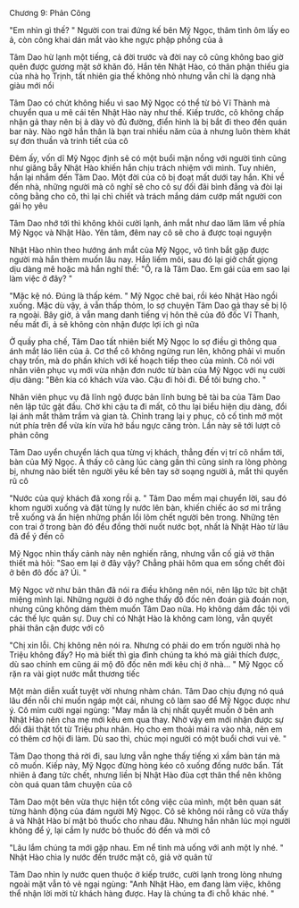




Chương 9: Phản Công

"Em nhìn gì thế? " Người con trai đứng kế bên Mỹ Ngọc, thâm tình ôm lấy eo ả, còn công khai dán mắt vào khe ngực phập phồng của ả

Tâm Dao hừ lạnh một tiếng, cả đời trước và đời nay cô cũng không bao giờ quên được gương mặt sở khăn đó. Hắn tên Nhật Hào, có thân phận thiếu gia của nhà họ Trịnh, tất nhiên gia thế không nhỏ nhưng vẫn chỉ là dạng nhà giàu mới nổi

Tâm Dao có chút không hiểu vì sao Mỹ Ngọc có thể từ bỏ Vĩ Thành mà chuyển qua u mê cái tên Nhật Hào này như thế. Kiếp trước, cô không chấp nhận gả thay nên bị ả dày vò đủ đường, điển hình là bị bắt đi theo đến quán bar này. Nào ngờ hắn thân là bạn trai nhiều năm của ả nhưng luôn thèm khát sự đơn thuần và trinh tiết của cô

Đêm ấy, vốn dĩ Mỹ Ngọc định sẽ có một buổi mặn nồng với người tình cũng như giăng bẫy Nhật Hào khiến hắn chịu trách nhiệm với mình. Tuy nhiên, hắn lại nhắm đến Tâm Dao. Một đời của cô bị đoạt mất dưới tay hắn. Khi về đến nhà, những người mà cô nghĩ sẽ cho cô sự đối đãi bình đẳng và đòi lại công bằng cho cô, thì lại chì chiết và trách mắng dám cướp mất người con gái họ yêu

Tâm Dao nhớ tới thì không khỏi cười lạnh, ánh mắt như dao lăm lăm về phía Mỹ Ngọc và Nhật Hào. Yên tâm, đêm nay cô sẽ cho ả được toại nguyện

Nhật Hào nhìn theo hướng ánh mắt của Mỹ Ngọc, vô tình bắt gặp được người mà hắn thèm muốn lâu nay. Hắn liếm môi, sau đó lại giở chất giọng dịu dàng mê hoặc mà hắn nghĩ thế: "Ồ, ra là Tâm Dao. Em gái của em sao lại làm việc ở đây? "

"Mặc kệ nó. Đúng là thấp kém. " Mỹ Ngọc chê bai, rồi kéo Nhật Hào ngồi xuống. Mặc dù vậy, ả vẫn thấp thỏm, lo sợ chuyện Tâm Dao gả thay sẽ bị lộ ra ngoài. Bây giờ, ả vẫn mang danh tiếng vị hôn thê của đô đốc Vĩ Thanh, nếu mất đi, ả sẽ không còn nhận được lợi ích gì nữa

Ở quầy pha chế, Tâm Dao tất nhiên biết Mỹ Ngọc lo sợ điều gì thông qua ánh mắt láo liên của ả. Cơ thể cô không ngừng run lên, không phải vì muốn chạy trốn, mà do phấn khích với kế hoạch tiếp theo của mình. Cô nói với nhân viên phục vụ mới vừa nhận đơn nước từ bàn của Mỹ Ngọc với nụ cười dịu dàng: "Bên kia có khách vừa vào. Cậu đi hỏi đi. Để tôi bưng cho. "

Nhân viên phục vụ đã lĩnh ngộ được bản lĩnh bưng bê tài ba của Tâm Dao nên lập tức gật đầu. Chờ khi cậu ta đi mất, cô thu lại biểu hiện dịu dàng, đổi lại ánh mắt thâm trầm và gian tà. Chỉnh trang lại y phục, cô cố tình mở một nút phía trên để vừa kín vừa hở bầu ngực căng tròn. Lần này sẽ tới lượt cô phản công

Tâm Dao uyển chuyển lách qua từng vị khách, thẳng đến vị trí cô nhắm tới, bàn của Mỹ Ngọc. Ả thấy cô càng lúc càng gần thì cũng sinh ra lòng phòng bị, nhưng nào biết tên người yêu kế bên tay sờ soạng người ả, mắt thì quyến rũ cô


"Nước của quý khách đã xong rồi ạ. " Tâm Dao mềm mại chuyển lời, sau đó khom người xuống và đặt từng ly nước lên bàn, khiến chiếc áo sơ mi trắng trễ xuống và ẩn hiện những phần lồi lõm chết người bên trong. Những tên con trai ở trong bàn đó đều đồng thời nuốt nước bọt, nhất là Nhật Hào từ lâu đã để ý đến cô

Mỹ Ngọc nhìn thấy cảnh này nên nghiến răng, nhưng vẫn cố giả vờ thân thiết mà hỏi: "Sao em lại ở đây vậy? Chẳng phải hôm qua em sống chết đòi ở bên đô đốc à? Úi. "

Mỹ Ngọc vờ như bản thân đã nói ra điều không nên nói, nên lập tức bịt chặt miệng mình lại. Những người ở đó nghe thấy đô đốc nên đoán già đoán non, nhưng cũng không dám thèm muốn Tâm Dao nữa. Họ không dám đắc tội với các thế lực quân sự. Duy chỉ có Nhật Hào là không cam lòng, vẫn quyết phải thân cận được với cô

"Chị xin lỗi. Chị không nên nói ra. Nhưng có phải do em trốn người nhà họ Triệu không đấy? Họ mà biết thì gia đình chúng ta khó mà giải thích được, dù sao chính em cũng ái mộ đô đốc nên mới kêu chị ở nhà... " Mỹ Ngọc cố rặn ra vài giọt nước mắt thương tiếc

Một màn diễn xuất tuyệt vời nhưng nhàm chán. Tâm Dao chịu đựng nó quá lâu đến nỗi chỉ muốn ngáp một cái, nhưng cô làm sao để Mỹ Ngọc được như ý. Cô mỉm cười ngại ngùng: "May mắn là chị nhất quyết muốn ở bên anh Nhật Hào nên cha mẹ mới kêu em qua thay. Nhờ vậy em mới nhận được sự đối đãi thật tốt từ Triệu phu nhân. Họ cho em thoải mái ra vào nhà, nên em có thêm cơ hội đi làm. Dù sao thì, chúc mọi người có một buổi chơi vui vẻ. "

Tâm Dao thong thả rời đi, sau lưng vẫn nghe thấy tiếng xì xầm bàn tán mà cô muốn. Kiếp này, Mỹ Ngọc đừng hòng kéo cô xuống đống nước bẩn. Tất nhiên ả đang tức chết, nhưng liền bị Nhật Hào đùa cợt thân thể nên không còn quá quan tâm chuyện của cô

Tâm Dao một bên vừa thực hiện tốt công việc của mình, một bên quan sát từng hành động của đám người Mỹ Ngọc. Cô sẽ không nói rằng cô vừa thấy ả và Nhật Hào bí mật bỏ thuốc cho nhau đâu. Nhưng hắn nhân lúc mọi người không để ý, lại cầm ly nước bỏ thuốc đó đến và mời cô

"Lâu lắm chúng ta mới gặp nhau. Em nể tình mà uống với anh một ly nhé. " Nhật Hào chìa ly nước đến trước mặt cô, giả vờ quân tử

Tâm Dao nhìn ly nước quen thuộc ở kiếp trước, cười lạnh trong lòng nhưng ngoài mặt vẫn tỏ vẻ ngại ngùng: "Anh Nhật Hào, em đang làm việc, không thể nhận lời mời từ khách hàng được. Hay là chúng ta đi chỗ khác nhé. "




